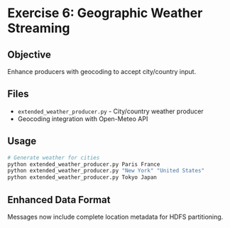 # Exercise 6: Geographic Weather Streaming

## Objective
Enhance producers with geocoding to accept city/country input.

## Files
- `extended_weather_producer.py` - City/country weather producer
- Geocoding integration with Open-Meteo API

## Usage
```bash
# Generate weather for cities
python extended_weather_producer.py Paris France
python extended_weather_producer.py "New York" "United States"
python extended_weather_producer.py Tokyo Japan
```

## Enhanced Data Format
Messages now include complete location metadata for HDFS partitioning.
